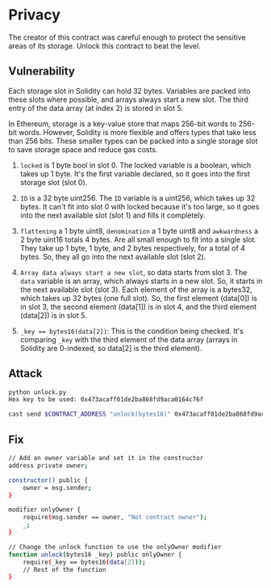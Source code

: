 # Privacy

The creator of this contract was careful enough to protect the sensitive areas of its storage. Unlock this contract to beat the level.

## Vulnerability

Each storage slot in Solidity can hold 32 bytes. Variables are packed into these slots where possible, and arrays always start a new slot. The third entry of the data array (at index 2) is stored in slot 5.

In Ethereum, storage is a key-value store that maps 256-bit words to 256-bit words. However, Solidity is more flexible and offers types that take less than 256 bits. These smaller types can be packed into a single storage slot to save storage space and reduce gas costs.

1. `locked` is 1 byte bool in slot 0. The locked variable is a boolean, which takes up 1 byte. It's the first variable declared, so it goes into the first storage slot (slot 0).

2. `ID` is a 32 byte uint256. The `ID` variable is a uint256, which takes up 32 bytes. It can't fit into slot 0 with locked because it's too large, so it goes into the next available slot (slot 1) and fills it completely.

3. `flattening` a 1 byte uint8, `denomination` a 1 byte uint8 and `awkwardness` a 2 byte uint16 totals 4 bytes. Are all small enough to fit into a single slot. They take up 1 byte, 1 byte, and 2 bytes respectively, for a total of 4 bytes. So, they all go into the next available slot (slot 2).
   
4. `Array data always start a new slot`, so data starts from slot 3. The `data` variable is an array, which always starts in a new slot. So, it starts in the next available slot (slot 3). Each element of the array is a bytes32, which takes up 32 bytes (one full slot). So, the first element (data[0]) is in slot 3, the second element (data[1]) is in slot 4, and the third element (data[2]) is in slot 5.

5. `_key == bytes16(data[2])`: This is the condition being checked. It's comparing `_key` with the third element of the data array (arrays in Solidity are 0-indexed, so data[2] is the third element).

## Attack

```bash
python unlock.py
Hex key to be used: 0x473acaff01de2ba868fd9aca0164c76f
```

```bash
cast send $CONTRACT_ADDRESS "unlock(bytes16)" 0x473acaff01de2ba868fd9aca0164c76f --private-key $PRIVATE_KEY --rpc-url $ALCHEMY_RPC_URL --legacy
```

## Fix

```bash
// Add an owner variable and set it in the constructor
address private owner;

constructor() public {
    owner = msg.sender;
}

modifier onlyOwner {
    require(msg.sender == owner, "Not contract owner");
    _;
}

// Change the unlock function to use the onlyOwner modifier
function unlock(bytes16 _key) public onlyOwner {
    require(_key == bytes16(data[2]));
    // Rest of the function
}
```
